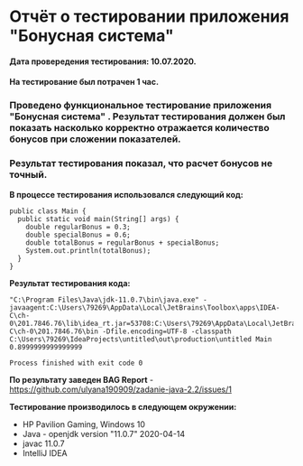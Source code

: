 # Отчёт о тестировании приложения "Бонусная система"
#### Дата провередения тестирования: 10.07.2020.

#### На тестирование был потрачен 1 час.

### Проведено функциональное тестирование приложения "Бонусная система" . Результат тестирования должен был показать насколько корректно отражается количество бонусов при сложении показателей.
### Результат тестирования показал, что расчет бонусов не точный.
**В процессе тестирования использовался следующий код:**

```
public class Main {
  public static void main(String[] args) {
    double regularBonus = 0.3;
    double specialBonus = 0.6;
    double totalBonus = regularBonus + specialBonus;
    System.out.println(totalBonus);
  }
}
```

**Результат тестирования кода:**
```
"C:\Program Files\Java\jdk-11.0.7\bin\java.exe" -javaagent:C:\Users\79269\AppData\Local\JetBrains\Toolbox\apps\IDEA-C\ch-0\201.7846.76\lib\idea_rt.jar=53708:C:\Users\79269\AppData\Local\JetBrains\Toolbox\apps\IDEA-C\ch-0\201.7846.76\bin -Dfile.encoding=UTF-8 -classpath C:\Users\79269\IdeaProjects\untitled\out\production\untitled Main
0.8999999999999999

Process finished with exit code 0
```

**По результату заведен BAG Report** - https://github.com/ulyana190909/zadanie-java-2.2/issues/1


**Тестирование производилось в следующем окружении:**
* HP Pavilion Gaming, Windows 10
* Java - openjdk version "11.0.7" 2020-04-14
* javac 11.0.7
* IntelliJ IDEA